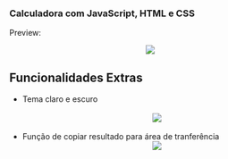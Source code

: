
### Calculadora com JavaScript, HTML e CSS

<p>Preview: </p>
<div align="center">
  <img src="https://user-images.githubusercontent.com/110845169/197260974-3b52fa16-87fc-4da3-8442-3006b644b0cb.png">
</div>


 ## Funcionalidades Extras
<ul>
  <li>Tema claro e escuro</li>
  <br>
  <div align="center"><img src="https://user-images.githubusercontent.com/110845169/197262184-4b806cd7-1ce0-4193-a109-67a266bb09ae.png"></div>
  
  <br>
  <li>Função de copiar resultado para área de tranferência</li>
  <div align="center"><img src="https://user-images.githubusercontent.com/110845169/197266119-2a853bc0-05c5-48aa-9629-09099cc479e6.gif">
</div>
</ul>

